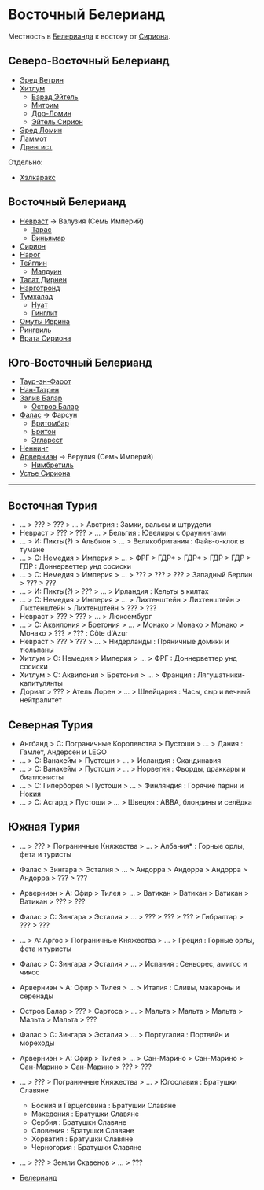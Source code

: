 # Восточный Белерианд

Местность в [Белерианда](index.md) к востоку от [Сириона](Реки/Сирион.md).

## Северо-Восточный Белерианд

*   [Эред Ветрин](Эред%20Ветрин.md)
*   [Хитлум](Хитлум.md)
    *   [Барад Эйтель](Барад%20Эйтель.md)
    *   [Митрим](Митрим.md)
    *   [Дор-Ломин](Дор-Ломин.md)
    *   [Эйтель Сирион](Эйтель%20Сирион.md)
*   [Эред Ломин](Эред%20Ломин.md)
*   [Ламмот](Ламмот.md)
*   [Дренгист](Дренгист.md)

Отдельно:

*   [Хэлкаракс](Хэлкаракс.md)

## Восточный Белерианд

*   [Невраст](Невраст.md)           ->  Валузия (Семь Империй)
    *   [Тарас](Тарас.md)
    *   [Виньямар](Виньямар.md)
*   [Сирион](Реки/Сирион.md)
*   [Нарог](Реки/Нарог.md)
*   [Тейглин](Реки/Тейглин.md)
    *   [Малдуин](Реки/Малдуин.md)
*   [Талат Дирнен](Талат%20Дирнен.md)
*   [Нарготронд](Нарготронд.md)
*   [Тумхалад](Тумхалад.md)
    *   [Нуат](Нуат.md)
    *   [Гинглит](Реки/Гинглит.md)
*   [Омуты Иврина](Эйтель%20Иврин.md)
*   [Рингвиль](Рингвиль.md)
*   [Врата Сириона](Врата%20Сириона.md)

## Юго-Восточный Белерианд

*   [Таур-эн-Фарот](Таур-эн-Фарот.md)
*   [Нан-Татрен](Нан-Татрен.md)
*   [Залив Балар](Залив%20Балар.md)
    *   [Остров Балар](Остров%20Балар.md)
*   [Фалас](Фалас.md)           ->  Фарсун
    *   [Бритомбар](Бритомбар.md)
    *   [Бритон](Бритон.md)
    *   [Эгларест](Эгларест.md)
*   [Неннинг](Неннинг.md)
*   [Арверниэн](Арверниэн.md)   ->  Верулия (Семь Империй)
    *   [Нимбретиль](Нимбретиль.md)
*   [Устье Сириона](Устье%20Сириона.md)

----

## Восточная Турия

*   ...     >   ???             >   ???         >   ... >   Австрия         :   Замки, вальсы и штрудели
*   Невраст >   ???             >   ???         >   ... >   Бельгия         :   Ювелиры с браунингами
*   ...     >   И:  Пикты(?)    >   Альбион     >   ... >   Великобритания  :   Файв-о-клок в тумане
*   ...     >   С:  Немедия     >   Империя     >   ... >   ФРГ         >   ГДР*            >   ГДР*            >   ГДР             >   ГДР             >   ГДР :   Доннерветтер унд сосиски
*   ...     >   С:  Немедия     >   Империя     >   ... >   ???         >   ???             >   ???             >   Западный Берлин >   ???             >   ???
*   ...     >   И:  Пикты(?)    >   ???         >   ... >   Ирландия        :   Кельты в килтах
*   ...     >   С:  Немедия     >   Империя     >   ... >   Лихтенштейн >   Лихтенштейн     >   Лихтенштейн     >   Лихтенштейн     >   ???             >   ???
*   Невраст >   ???             >   ???         >   ... >   Люксембург
*   ...     >   С:  Аквилония   >   Бретония    >   ... >   Монако      >   Монако          >   Монако          >   Монако          >   ???             >   ??? :   Côte d'Azur
*   Невраст >   ???             >   ???         >   ... >   Нидерланды      :   Пряничные домики и тюльпаны
*   Хитлум  >   С:  Немедия     >   Империя     >   ... >   ФРГ             :   Доннерветтер унд сосиски
*   Хитлум  >   С:  Аквилония   >   Бретония    >   ... >   Франция         :   Лягушатники-капитулянты
*   Дориат  >   ???             >   Атель Лорен >   ... >   Швейцария       :   Часы, сыр и вечный нейтралитет

## Северная Турия

*   Ангбанд >   С:  Пограничные Королевства >   Пустоши >   ... >   Дания       :   Гамлет, Андерсен и LEGO
*   ...     >   С:  Ванахейм                >   Пустоши >   ... >   Исландия    :   Скандинавия
*   ...     >   С:  Ванахейм                >   Пустоши >   ... >   Норвегия    :   Фьорды, драккары и биатлонисты
*   ...     >   С:  Гиперборея              >   Пустоши >   ... >   Финляндия   :   Горячие парни и Нокия
*   ...     >   С:  Асгард                  >   Пустоши >   ... >   Швеция      :   ABBA, блондины и селёдка

## Южная Турия

*   ...             >   ???             >   Пограничные Княжества   >   ... >   Албания*    :   Горные орлы, фета и туристы
*   Фалас           >   Зингара         >   Эсталия                 >   ... >   Андорра     >   Андорра         >   Андорра         >   Андорра         >   ???             >   ???
*   Арверниэн       >   А:  Офир        >   Тилея                   >   ... >   Ватикан     >   Ватикан         >   Ватикан         >   Ватикан         >   ???             >   ???
*   Фалас           >   С:  Зингара     >   Эсталия                 >   ... >   ???         >   ???             >   ???             >   Гибралтар       >   ???             >   ???
*   ...             >   А:  Аргос       >   Пограничные Княжества   >   ... >   Греция      :   Горные орлы, фета и туристы
*   Фалас           >   С:  Зингара     >   Эсталия                 >   ... >   Испания     :   Сеньорес, амигос и чикос
*   Арверниэн       >   А:  Офир        >   Тилея                   >   ... >   Италия      :   Оливы, макароны и серенады
*   Остров Балар    >   ???             >   Сартоса                 >   ... >   Мальта      >   Мальта          >   Мальта          >   Мальта          >   Мальта          >   ???
*   Фалас           >   С:  Зингара     >   Эсталия                 >   ... >   Португалия  :   Портвейн и мореходы
*   Арверниэн       >   А:  Офир        >   Тилея                   >   ... >   Сан-Марино  >   Сан-Марино      >   Сан-Марино      >   Сан-Марино      >   ???             >   ???
*   ...             >   ???             >   Пограничные Княжества   >   ... >   Югославия   :   Братушки Славяне
    *   Босния и Герцеговина    :   Братушки Славяне
    *   Македония               :   Братушки Славяне
    *   Сербия                  :   Братушки Славяне
    *   Словения                :   Братушки Славяне
    *   Хорватия                :   Братушки Славяне
    *   Черногория              :   Братушки Славяне
*   ...             >   ???             >   Земли Скавенов          >   ... >   ???


*   [Белерианд](index.md)
